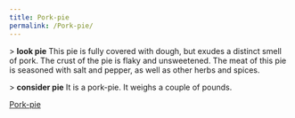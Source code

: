 ```yaml
---
title: Pork-pie
permalink: /Pork-pie/
---
```


\> **look pie** This pie is fully covered with dough, but exudes a
distinct smell of pork. The crust of the pie is flaky and unsweetened.
The meat of this pie is seasoned with salt and pepper, as well as other
herbs and spices.

\> **consider pie** It is a pork-pie. It weighs a couple of pounds.

[Pork-pie](Category:_Consumables "wikilink")
